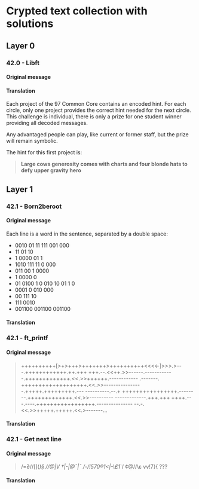 # Crypted text collection with solutions

## Layer 0

### 42.0 - Libft

#### Original message

#### Translation

Each project of the 97 Common Core contains an encoded hint. For each circle, only one project provides the correct hint needed for
the next circle. This challenge is individual, there is only a prize for one student winner providing all decoded messages.

Any advantaged people can play, like current or former staff, but the prize will remain symbolic.

The hint for this first project is:
> **Large cows generosity comes with charts and four blonde hats to defy upper gravity hero**

## Layer 1

### 42.1 - Born2beroot

#### Original message

Each line is a word in the sentence, separated by a double space:

* 0010 01 11 111 001 000
* 11 01 10
* 1 0000 01 1
* 1010 111 11 0 000
* 011 00 1 0000
* 1 0000 0
* 01 0100 1 0 010 10 01 1 0
* 0001 0 010 000
* 00 111 10
* 111 0010
* 001100 001100 001100

#### Translation

### 42.1 - ft_printf

#### Original message

> ++++++++++[>+>+++>+++++++>++++++++++<<<<-]>>>.>---.++++++++++++.++.+++
+++.--.<<++.>>------.------------.+++++++++++++.<<.>>++++++.------------
.-------. +++++++++++++++++++.<<.>>----------------.+++++.+++++++++.---
----------.--.+ ++++++++++++++++.--------.+++++++++++++.<<.>>----------
-------------.+++.+++ ++++.---.----.+++++++++++++++++.---------------
--.-.<<.>>+++++.+++++.<<.>-------...

#### Translation

### 42.1 - Get next line

#### Original message

> /=∂/\/\[](_)§ /\/\@|V †|-|@¯|¯ /-/!570®1<|-\£1_`/ ¢@/\/\ε vv!7}{ ???

#### Translation
